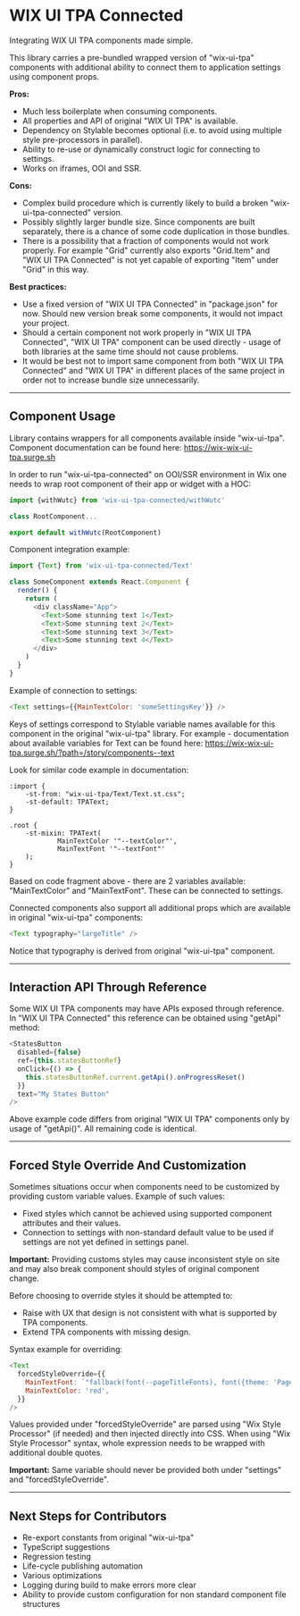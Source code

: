 # WIX UI TPA Connected

Integrating WIX UI TPA components made simple.

This library carries a pre-bundled wrapped version of "wix-ui-tpa" components with additional ability to connect them to application settings using component props.

**Pros:**
* Much less boilerplate when consuming components.
* All properties and API of original "WIX UI TPA" is available.
* Dependency on Stylable becomes optional (i.e. to avoid using multiple style pre-processors in parallel).
* Ability to re-use or dynamically construct logic for connecting to settings.
* Works on iframes, OOI and SSR.

**Cons:**
* Complex build procedure which is currently likely to build a broken "wix-ui-tpa-connected" version.
* Possibly slightly larger bundle size. Since components are built separately, there is a chance of some code duplication in those bundles.
* There is a possibility that a fraction of components would not work properly. For example "Grid" currently also exports "Grid.Item" and "WIX UI TPA Connected" is not yet capable of exporting "Item" under "Grid" in this way.

**Best practices:**
* Use a fixed version of "WIX UI TPA Connected" in "package.json" for now. Should new version break some components, it would not impact your project.
* Should a certain component not work properly in "WIX UI TPA Connected", "WIX UI TPA" component can be used directly - usage of both libraries at the same time should not cause problems.
* It would be best not to import same component from both "WIX UI TPA Connected" and "WIX UI TPA" in different places of the same project in order not to increase bundle size unnecessarily.

---

## Component Usage

Library contains wrappers for all components available inside "wix-ui-tpa". Component documentation can be found here:
https://wix-wix-ui-tpa.surge.sh

In order to run "wix-ui-tpa-connected" on OOI/SSR environment in Wix one needs to wrap root component of their app or widget with a HOC:

```javascript
import {withWutc} from 'wix-ui-tpa-connected/withWutc'

class RootComponent...

export default withWutc(RootComponent)
```

Component integration example:

```javascript
import {Text} from 'wix-ui-tpa-connected/Text'

class SomeComponent extends React.Component {
  render() {
    return (
      <div className="App">
        <Text>Some stunning text 1</Text>
        <Text>Some stunning text 2</Text>
        <Text>Some stunning text 3</Text>
        <Text>Some stunning text 4</Text>
      </div>
    )
  }
}
```

Example of connection to settings:

```javascript
<Text settings={{MainTextColor: 'someSettingsKey'}} />
```

Keys of settings correspond to Stylable variable names available for this component in the original "wix-ui-tpa" library. For example - documentation about available variables for Text can be found here:
https://wix-wix-ui-tpa.surge.sh/?path=/story/components--text

Look for similar code example in documentation:

```
:import {
    -st-from: "wix-ui-tpa/Text/Text.st.css";
    -st-default: TPAText;
}

.root {
    -st-mixin: TPAText(
            MainTextColor '"--textColor"',
            MainTextFont '"--textFont"'
    );
}
```

Based on code fragment above - there are 2 variables available: "MainTextColor" and "MainTextFont". These can be connected to settings.

Connected components also support all additional props which are available in original "wix-ui-tpa" components:

```javascript
<Text typography="largeTitle" />
```

Notice that typography is derived from original "wix-ui-tpa" component.

---

## Interaction API Through Reference

Some WIX UI TPA components may have APIs exposed through reference. In "WIX UI TPA Connected" this reference can be obtained using "getApi" method:

```javascript
<StatesButton
  disabled={false}
  ref={this.statesButtonRef}
  onClick={() => {
    this.statesButtonRef.current.getApi().onProgressReset()
  }}
  text="My States Button"
/>
```

Above example code differs from original "WIX UI TPA" components only by usage of "getApi()". All remaining code is identical.

---

## Forced Style Override And Customization

Sometimes situations occur when components need to be customized by providing custom variable values. Example of such values:

- Fixed styles which cannot be achieved using supported component attributes and their values.
- Connection to settings with non-standard default value to be used if settings are not yet defined in settings panel.

**Important:** Providing customs styles may cause inconsistent style on site and may also break component should styles of original component change.

Before choosing to override styles it should be attempted to:

- Raise with UX that design is not consistent with what is supported by TPA components.
- Extend TPA components with missing design.

Syntax example for overriding:

```javascript
<Text
  forcedStyleOverride={{
    MainTextFont: `"fallback(font(--pageTitleFonts), font({theme: 'Page-title', size: '26px'}))"`,
    MainTextColor: 'red',
  }}
/>
```

Values provided under "forcedStyleOverride" are parsed using "Wix Style Processor" (if needed) and then injected directly into CSS. When using "Wix Style Processor" syntax, whole expression needs to be wrapped with additional double quotes.

**Important:** Same variable should never be provided both under "settings" and "forcedStyleOverride".

---

## Next Steps for Contributors

- Re-export constants from original "wix-ui-tpa"
- TypeScript suggestions
- Regression testing
- Life-cycle publishing automation
- Various optimizations
- Logging during build to make errors more clear
- Ability to provide custom configuration for non standard component file structures
